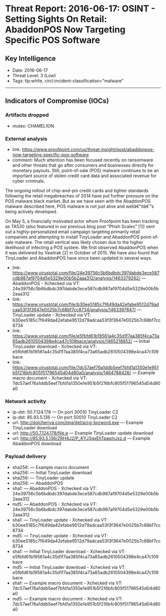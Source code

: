 # Threat Report: 2016-06-17: OSINT - Setting Sights On Retail: AbaddonPOS Now Targeting Specific POS Software


## Key Intelligence
* Date: 2016-06-17
* Threat Level: 3 (Low)
* Tags: tlp:white, circl:incident-classification="malware"

---

## Indicators of Compromise (IOCs)
### Artifacts dropped
* mutex: CHAMEL1ON

### External analysis
* link: https://www.proofpoint.com/us/threat-insight/post/abaddonpos-now-targeting-specific-pos-software
* comment: Much attention has been focused recently on ransomware and other threats that go after consumers and businesses directly for monetary payouts. Still, point-of-sale (POS) malware continues to be an important source of stolen credit card data and associated revenue for cyber criminals.

The ongoing rollout of chip-and-pin credit cards and tighter standards following the retail megabreaches of 2014 have put further pressure on the POS malware black market. But as we have seen with the AbaddonPOS malware described here, POS malware is not just alive and wellâ€”itâ€™s being actively developed.

On May 5, a financially motivated actor whom Proofpoint has been tracking as TA530 (also featured in our previous blog post "Phish Scales" [1]) sent out a highly-personalized email campaign targeting primarily retail companies and attempting to install TinyLoader and AbaddonPOS point-of-sale malware. The retail vertical was likely chosen due to the higher likelihood of infecting a POS system. We first observed AbaddonPOS when it was delivered by Vawtrak [2] in October of 2015. We have also found that TinyLoader and AbaddonPOS have since been updated in several ways.
* link: https://www.virustotal.com/file/24e39756c5b6bdbdc397dabde3ece587cdb987af9704d5e5329e00b5b2aaa312/analysis/1463379262/ — AbaddonPOS - Xchecked via VT: 24e39756c5b6bdbdc397dabde3ece587cdb987af9704d5e5329e00b5b2aaa312
* link: https://www.virustotal.com/file/b30ee5185c7f649da42efabe9512d79adcaa53f3f3647e0025b7c68bf7cc8734/analysis/1463397647/ — TinyLoader update - Xchecked via VT: b30ee5185c7f649da42efabe9512d79adcaa53f3f3647e0025b7c68bf7cc8734
* link: https://www.virustotal.com/file/e5fbfd61b19561a4c35d1f7aa385f4ca73a65adb2610504398e4ca47c109bace/analysis/1465218852/ — Initial TinyLoader download - Xchecked via VT: e5fbfd61b19561a4c35d1f7aa385f4ca73a65adb2610504398e4ca47c109bace
* link: https://www.virustotal.com/file/7dc57aef76a1ddb5eef7bfd1a1350e1e951b5f216bfc805f51796545d04d80a0/analysis/1464788426/ — Example macro document - Xchecked via VT: 7dc57aef76a1ddb5eef7bfd1a1350e1e951b5f216bfc805f51796545d04d80a0

### Network activity
* ip-dst: 50.7.124.178 — On port 30010 TinyLoader C2
* ip-dst: 85.93.5.136 — On port 50010 TinyLoader C2
* url: http://dolcheriva.com/img/del/a/cg-bn/word.exe — Example TinyLoader download
* url: http://50.7.124.178/file.e — Example TinyLoader update download
* url: http://85.93.5.136/ZRH4J2/P_KYJ3gxEhTpasmJxz.d — Example AbaddonPOS download

### Payload delivery
* sha256: <sha256> — Example macro document
* sha256: <sha256> — Initial TinyLoader download
* sha256: <sha256> — TinyLoader update
* sha256: <sha256> — AbaddonPOS
* sha1: <sha1> — AbaddonPOS - Xchecked via VT: 24e39756c5b6bdbdc397dabde3ece587cdb987af9704d5e5329e00b5b2aaa312
* md5: <md5> — AbaddonPOS - Xchecked via VT: 24e39756c5b6bdbdc397dabde3ece587cdb987af9704d5e5329e00b5b2aaa312
* sha1: <sha1> — TinyLoader update - Xchecked via VT: b30ee5185c7f649da42efabe9512d79adcaa53f3f3647e0025b7c68bf7cc8734
* md5: <md5> — TinyLoader update - Xchecked via VT: b30ee5185c7f649da42efabe9512d79adcaa53f3f3647e0025b7c68bf7cc8734
* sha1: <sha1> — Initial TinyLoader download - Xchecked via VT: e5fbfd61b19561a4c35d1f7aa385f4ca73a65adb2610504398e4ca47c109bace
* md5: <md5> — Initial TinyLoader download - Xchecked via VT: e5fbfd61b19561a4c35d1f7aa385f4ca73a65adb2610504398e4ca47c109bace
* sha1: <sha1> — Example macro document - Xchecked via VT: 7dc57aef76a1ddb5eef7bfd1a1350e1e951b5f216bfc805f51796545d04d80a0
* md5: <md5> — Example macro document - Xchecked via VT: 7dc57aef76a1ddb5eef7bfd1a1350e1e951b5f216bfc805f51796545d04d80a0
